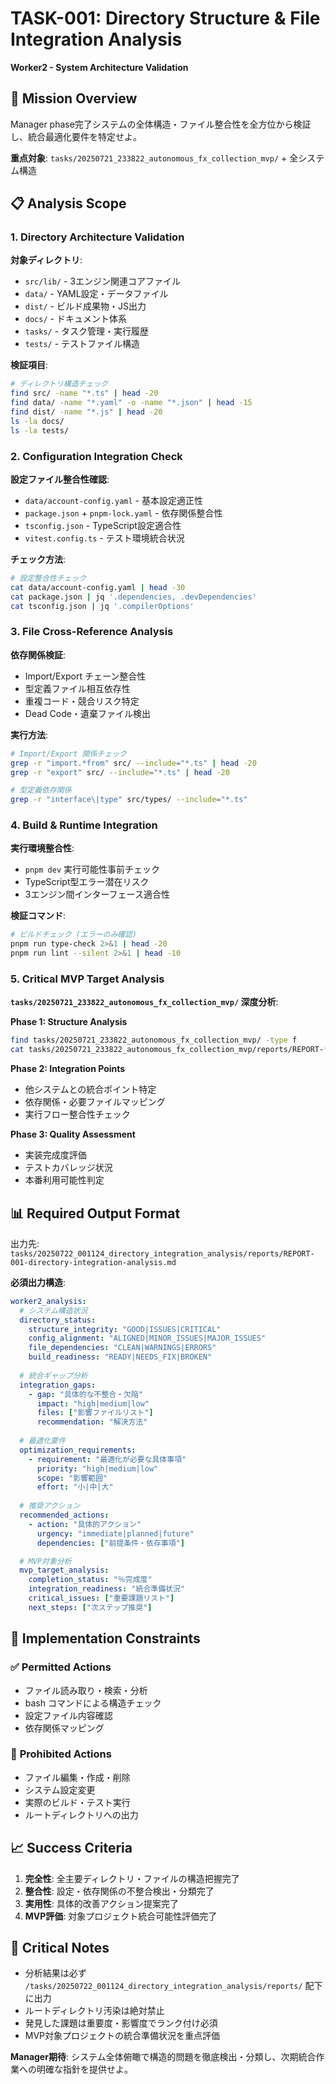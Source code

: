 # TASK-001: Directory Structure & File Integration Analysis

**Worker2 - System Architecture Validation**

## 🎯 **Mission Overview**
Manager phase完了システムの全体構造・ファイル整合性を全方位から検証し、統合最適化要件を特定せよ。

**重点対象**: `tasks/20250721_233822_autonomous_fx_collection_mvp/` + 全システム構造

## 📋 **Analysis Scope**

### 1. **Directory Architecture Validation**
**対象ディレクトリ**:
- `src/lib/` - 3エンジン関連コアファイル
- `data/` - YAML設定・データファイル
- `dist/` - ビルド成果物・JS出力
- `docs/` - ドキュメント体系
- `tasks/` - タスク管理・実行履歴
- `tests/` - テストファイル構造

**検証項目**:
```bash
# ディレクトリ構造チェック
find src/ -name "*.ts" | head -20
find data/ -name "*.yaml" -o -name "*.json" | head -15
find dist/ -name "*.js" | head -20
ls -la docs/
ls -la tests/
```

### 2. **Configuration Integration Check**
**設定ファイル整合性確認**:
- `data/account-config.yaml` - 基本設定適正性
- `package.json` + `pnpm-lock.yaml` - 依存関係整合性
- `tsconfig.json` - TypeScript設定適合性
- `vitest.config.ts` - テスト環境統合状況

**チェック方法**:
```bash
# 設定整合性チェック
cat data/account-config.yaml | head -30
cat package.json | jq '.dependencies, .devDependencies'
cat tsconfig.json | jq '.compilerOptions'
```

### 3. **File Cross-Reference Analysis**
**依存関係検証**:
- Import/Export チェーン整合性
- 型定義ファイル相互依存性
- 重複コード・競合リスク特定
- Dead Code・遺棄ファイル検出

**実行方法**:
```bash
# Import/Export 関係チェック
grep -r "import.*from" src/ --include="*.ts" | head -20
grep -r "export" src/ --include="*.ts" | head -20

# 型定義依存関係
grep -r "interface\|type" src/types/ --include="*.ts"
```

### 4. **Build & Runtime Integration**
**実行環境整合性**:
- `pnpm dev` 実行可能性事前チェック
- TypeScript型エラー潜在リスク
- 3エンジン間インターフェース適合性

**検証コマンド**:
```bash
# ビルドチェック (エラーのみ確認)
pnpm run type-check 2>&1 | head -20
pnpm run lint --silent 2>&1 | head -10
```

### 5. **Critical MVP Target Analysis**
**`tasks/20250721_233822_autonomous_fx_collection_mvp/` 深度分析**:

**Phase 1: Structure Analysis**
```bash
find tasks/20250721_233822_autonomous_fx_collection_mvp/ -type f
cat tasks/20250721_233822_autonomous_fx_collection_mvp/reports/REPORT-*.md
```

**Phase 2: Integration Points**
- 他システムとの統合ポイント特定
- 依存関係・必要ファイルマッピング
- 実行フロー整合性チェック

**Phase 3: Quality Assessment**
- 実装完成度評価
- テストカバレッジ状況
- 本番利用可能性判定

## 📊 **Required Output Format**

出力先: `tasks/20250722_001124_directory_integration_analysis/reports/REPORT-001-directory-integration-analysis.md`

**必須出力構造**:
```yaml
worker2_analysis:
  # システム構造状況
  directory_status:
    structure_integrity: "GOOD|ISSUES|CRITICAL"
    config_alignment: "ALIGNED|MINOR_ISSUES|MAJOR_ISSUES" 
    file_dependencies: "CLEAN|WARNINGS|ERRORS"
    build_readiness: "READY|NEEDS_FIX|BROKEN"
    
  # 統合ギャップ分析
  integration_gaps:
    - gap: "具体的な不整合・欠陥"
      impact: "high|medium|low"
      files: ["影響ファイルリスト"]
      recommendation: "解決方法"
      
  # 最適化要件
  optimization_requirements:
    - requirement: "最適化が必要な具体事項"
      priority: "high|medium|low" 
      scope: "影響範囲"
      effort: "小|中|大"
      
  # 推奨アクション
  recommended_actions:
    - action: "具体的アクション"
      urgency: "immediate|planned|future"
      dependencies: ["前提条件・依存事項"]

  # MVP対象分析
  mvp_target_analysis:
    completion_status: "％完成度"
    integration_readiness: "統合準備状況"
    critical_issues: ["重要課題リスト"]
    next_steps: ["次ステップ推奨"]
```

## 🔧 **Implementation Constraints**

### ✅ **Permitted Actions**
- ファイル読み取り・検索・分析
- bash コマンドによる構造チェック
- 設定ファイル内容確認
- 依存関係マッピング

### 🚫 **Prohibited Actions** 
- ファイル編集・作成・削除
- システム設定変更
- 実際のビルド・テスト実行
- ルートディレクトリへの出力

## 📈 **Success Criteria**

1. **完全性**: 全主要ディレクトリ・ファイルの構造把握完了
2. **整合性**: 設定・依存関係の不整合検出・分類完了
3. **実用性**: 具体的改善アクション提案完了
4. **MVP評価**: 対象プロジェクト統合可能性評価完了

## 🚨 **Critical Notes**
- 分析結果は必ず `/tasks/20250722_001124_directory_integration_analysis/reports/` 配下に出力
- ルートディレクトリ汚染は絶対禁止
- 発見した課題は重要度・影響度でランク付け必須
- MVP対象プロジェクトの統合準備状況を重点評価

**Manager期待**: システム全体俯瞰で構造的問題を徹底検出・分類し、次期統合作業への明確な指針を提供せよ。